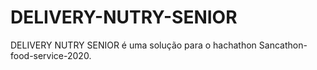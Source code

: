 # DELIVERY-NUTRY-SENIOR
DELIVERY NUTRY SENIOR é uma solução para o hachathon  Sancathon-food-service-2020. 
